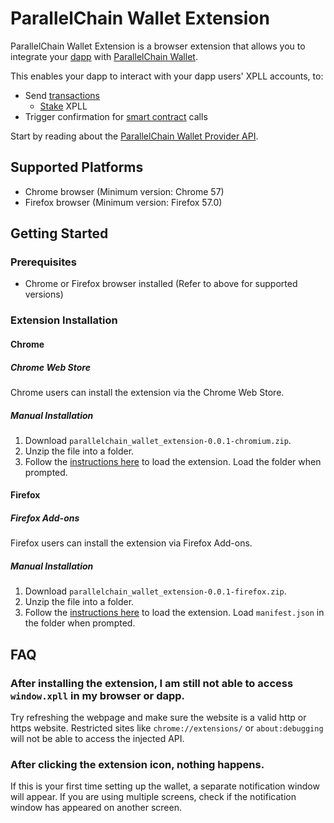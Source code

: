 # ParallelChain Wallet Extension

ParallelChain Wallet Extension is a browser extension that allows you to integrate your [dapp](./definition.md#provider) with [ParallelChain Wallet](../concepts/wallet.md).

This enables your dapp to interact with your dapp users' XPLL accounts, to:

- Send [transactions](../concepts/transaction.md#transaction)
  - [Stake](../concepts/staking/what_is_staking.md) XPLL
- Trigger confirmation for [smart contract](../concepts/smartcontract.md) calls 

Start by reading about the [ParallelChain Wallet Provider API](./provider/intro.md).

## Supported Platforms

- Chrome browser (Minimum version: Chrome 57)
- Firefox browser (Minimum version: Firefox 57.0)

## Getting Started

### Prerequisites

- Chrome or Firefox browser installed (Refer to above for supported versions)

### Extension Installation

#### Chrome

##### Chrome Web Store

Chrome users can install the extension via the Chrome Web Store.

##### Manual Installation

1. Download `parallelchain_wallet_extension-0.0.1-chromium.zip`.
2. Unzip the file into a folder.
3. Follow the [instructions here][1] to load the extension. Load the folder when prompted.

[1]: https://developer.chrome.com/docs/extensions/mv3/getstarted/development-basics/#load-unpacked

#### Firefox

##### Firefox Add-ons

Firefox users can install the extension via Firefox Add-ons.

##### Manual Installation

1. Download `parallelchain_wallet_extension-0.0.1-firefox.zip`.
2. Unzip the file into a folder.
3. Follow the [instructions here][2] to load the extension. Load `manifest.json` in the folder when prompted.

[2]: https://extensionworkshop.com/documentation/develop/temporary-installation-in-firefox/

## FAQ

### After installing the extension, I am still not able to access `window.xpll` in my browser or dapp.

Try refreshing the webpage and make sure the website is a valid http or https website. Restricted sites like `chrome://extensions/` or `about:debugging` will not be able to access the injected API.

### After clicking the extension icon, nothing happens.

If this is your first time setting up the wallet, a separate notification window will appear. If you are using multiple screens, check if the notification window has appeared on another screen.
